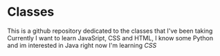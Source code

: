#  Classes

This is a github repository dedicated to the classes that I've been taking
Currently I want to learn JavaSript, CSS and HTML, I know some Python and im interested in Java
right now I'm learning *CSS*
